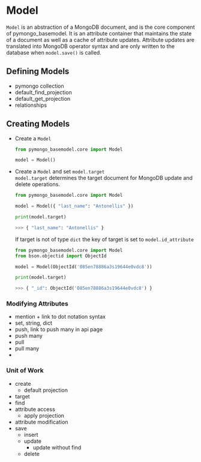 # Model
```Model``` is an abstraction of a MongoDB document, and is the core component 
of pymongo_basemodel. It is an attribute container that maintains the state of 
a document as well as a cache of attribute updates. Attribute updates are 
translated into MongoDB operator syntax and are only written to the database 
when ```model.save()``` is called.

## Defining Models

* pymongo collection
* default_find_projection
* default_get_projection
* relationships

## Creating Models
* Create a ```Model```
  ```python
  from pymongo_basemodel.core import Model

  model = Model()
  ```

* Create a ```Model``` and set ```model.target```  
  ```model.target``` determines the target document for MongoDB update and delete 
  operations.
  ```python
  from pymongo_basemodel.core import Model

  model = Model({ "last_name": "Antonellis" })

  print(model.target)
  ```
  ```python
  >>> { "last_name": "Antonellis" }
  ```
  If target is not of type ```dict``` the key of target is set 
  to ```model.id_attribute```
  ```python
  from pymongo_basemodel.core import Model
  from bson.objectid import ObjectId

  model = Model(ObjectId('085en78886a3s19644e0vdc8'))

  print(model.target)
  ```
  ```python
  >>> { "_id": ObjectId('085en78886a3s19644e0vdc8') }
  ```

### Modifying Attributes
* mention + link to dot notation syntax
* set, string, dict
* push, link to push many in api page
* push many
* pull
* pull many
* 

### Unit of Work
* create
  * default projection
* target
* find
* attribute access
  * apply projection
* attribute modification
* save
  * insert
  * update
    * update without find
  * delete